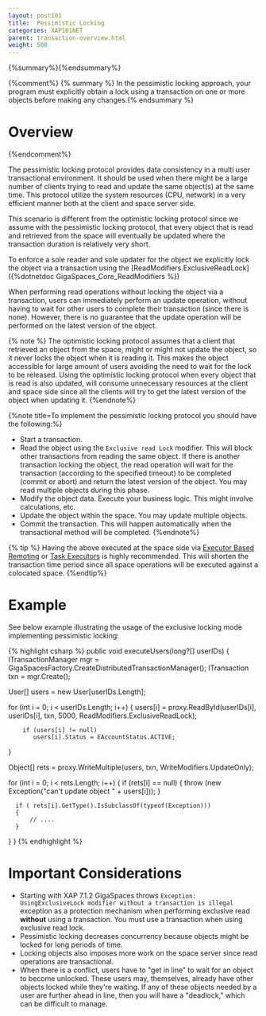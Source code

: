 ```yaml
---
layout: post101
title:  Pessimistic Locking
categories: XAP101NET
parent: transaction-overview.html
weight: 500
---
```


{%summary%}{%endsummary%}

{%comment%}
{% summary %}
In the pessimistic locking approach, your program must explicitly obtain a lock using a transaction on one or more objects before making any changes.{% endsummary %}
# Overview
{%endcomment%}

The pessimistic locking protocol provides data consistency in a multi user transactional environment. It should be used when there might be a large number of clients trying to read and update the same object(s) at the same time. This protocol utilize the system resources (CPU, network) in a very efficient manner both at the client and space server side.

This scenario is different from the optimistic locking protocol since we assume with the pessimistic locking protocol, that every object that is read and retrieved from the space will eventually be updated where the transaction duration is relatively very short.

To enforce a sole reader and sole updater for the object we explicitly lock the object via a transaction using the [ReadModifiers.ExclusiveReadLock]({%dotnetdoc GigaSpaces_Core_ReadModifiers %})

When performing read operations without locking the object via a transaction, users can immediately perform an update operation, without having to wait for other users to complete their transaction (since there is none). However, there is no guarantee that the update operation will be performed on the latest version of the object.

{% note %}
The optimistic locking protocol assumes that a client that retrieved an object from the space, might or might not update the object, so it never locks the object when it is reading it. This makes the object accessible for large amount of users avoiding the need to wait for the lock to be released. Using the optimistic locking protocol when every object that is read is also updated, will consume unnecessary resources at the client and space side since all the clients will try to get the latest version of the object when updating it.
{%endnote%}


{%note title=To implement the pessimistic locking protocol you should have the following:%}
- Start a transaction.
- Read the object using the `Exclusive read Lock` modifier.  This will block other transactions from reading the same object. If there is another transaction locking the object, the read operation will wait for the transaction (according to the specified timeout) to be completed (commit or abort) and return the latest version of the object. You may read multiple objects during this phase.
- Modify the object data. Execute your business logic. This might involve calculations, etc.
- Update the object within the space. You may update multiple objects.
- Commit the transaction. This will happen automatically when the transactional method will be completed.
{%endnote%}

{% tip %}
Having the above executed at the space side via [Executor Based Remoting](./executor-based-remoting.html) or [Task Executors](./task-execution-over-the-space.html) is highly recommended. This will shorten the transaction time period since all space operations will be executed against a colocated space.
{%endtip%}

# Example

See below example illustrating the usage of the exclusive locking mode implementing pessimistic locking:

{% highlight csharp %}
public void executeUsers(long?[] userIDs)
 {
  ITransactionManager mgr = GigaSpacesFactory.CreateDistributedTransactionManager();
   ITransaction txn = mgr.Create();

   User[] users = new User[userIDs.Length];

   for (int i = 0; i < userIDs.Length; i++)
   {
        users[i] = proxy.ReadById<User>(userIDs[i], userIDs[i], txn, 5000, ReadModifiers.ExclusiveReadLock);

        if (users[i] != null)
           users[i].Status = EAccountStatus.ACTIVE;
   }

   Object[] rets = proxy.WriteMultiple(users, txn, WriteModifiers.UpdateOnly);

   for (int i = 0; i < rets.Length; i++)
   {
      if (rets[i] == null)
      {
          throw (new Exception("can't update object " + users[i]));
      }

      if ( rets[i].GetType().IsSubclassOf(typeof(Exception)))
      {
          // ....
      }
   }
}
{% endhighlight %}

# Important Considerations

- Starting with XAP 7.1.2 GigaSpaces throws `Exception: UsingExclusiveLock modifier without a transaction is illegal` exception as a protection mechanism when performing exclusive read **without** using a transaction. You must use a transaction when using exclusive read lock.
- Pessimistic locking decreases concurrency because objects might be locked for long periods of time.
- Locking objects also imposes more work on the space server since read operations are transactional.
- When there is a conflict, users have to "get in line" to wait for an object to become unlocked. These users may, themselves, already have other objects locked while they're waiting. If any of these objects needed by a user are further ahead in line, then you will have a "deadlock," which can be difficult to manage.
